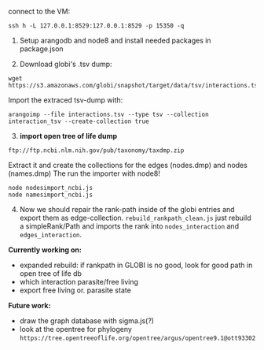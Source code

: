 connect to the VM:
```
ssh h -L 127.0.0.1:8529:127.0.0.1:8529 -p 15350 -q
```


1. Setup arangodb and node8 and install needed packages in package.json

2. Download globi's .tsv dump:
```
wget https://s3.amazonaws.com/globi/snapshot/target/data/tsv/interactions.tsv.gz
```

Import the extraced tsv-dump with:
```
arangoimp --file interactions.tsv --type tsv --collection interaction_tsv --create-collection true
```

3. **import open tree of life dump**

```
ftp://ftp.ncbi.nlm.nih.gov/pub/taxonomy/taxdmp.zip
```
Extract it and create the collections for the edges (nodes.dmp) and nodes (names.dmp)
The run the importer with node8!
```
node nodesimport_ncbi.js
node namesimport_ncbi.js
```

4. Now we should repair the rank-path inside of the globi entries and export them as edge-collection. `rebuild_rankpath_clean.js` just rebuild a simpleRank/Path and imports the rank into `nodes_interaction` and `edges_interaction`.

**Currently working on:**

- expanded rebuild: if rankpath in GLOBI is no good, look for good path in open tree of life db
- which interaction parasite/free living
- export free living or. parasite state


**Future work:**

- draw the graph database with sigma.js(?)
- look at the opentree for phylogeny `https://tree.opentreeoflife.org/opentree/argus/opentree9.1@ott93302`